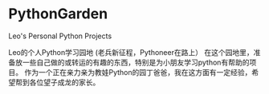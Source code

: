 # PythonGarden
Leo's Personal Python Projects

Leo的个人Python学习园地 (老兵新征程，Pythoneer在路上）
在这个园地里，准备放一些自己做的或转运的有趣的东西，特别是为小朋友学习python有帮助的项目。
作为一个正在亲力亲为教娃Python的园丁爸爸，我在这方面有一定经验，希望帮到各位望子成龙的家长。
